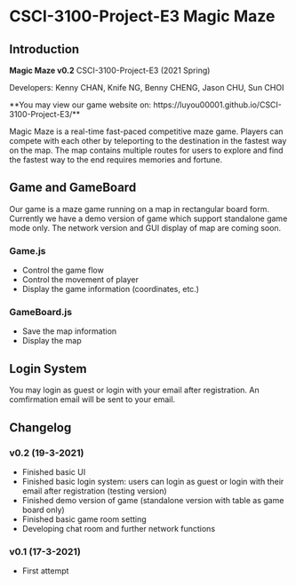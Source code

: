 # CSCI-3100-Project-E3 Magic Maze

## Introduction

**Magic Maze v0.2**
CSCI-3100-Project-E3 (2021 Spring)
<p>Developers: Kenny CHAN, Knife NG, Benny CHENG, Jason CHU, Sun CHOI</p>
<p>**You may view our game website on: https://luyou00001.github.io/CSCI-3100-Project-E3/**</p>

Magic Maze is a real-time fast-paced competitive maze game. Players can compete with each other by teleporting to the destination in the fastest way on the map. The map contains multiple routes for users to explore and find the fastest way to the end requires memories and fortune.

## Game and GameBoard
Our game is a maze game running on a map in rectangular board form. Currently we have a demo version of game which support standalone game mode only. The network version and GUI display of map are coming soon.

### Game.js
* Control the game flow
* Control the movement of player
* Display the game information (coordinates, etc.)

### GameBoard.js
* Save the map information
* Display the map

## Login System
You may login as guest or login with your email after registration. An comfirmation email will be sent to your email.

## Changelog

### v0.2 (19-3-2021)
* Finished basic UI
* Finished basic login system: users can login as guest or login with their email after registration (testing version)
* Finished demo version of game (standalone version with table as game board only)
* Finished basic game room setting
* Developing chat room and further network functions

### v0.1 (17-3-2021)
* First attempt
